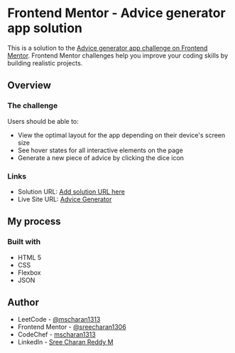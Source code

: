 # Frontend Mentor - Advice generator app solution

This is a solution to the [Advice generator app challenge on Frontend Mentor](https://www.frontendmentor.io/challenges/advice-generator-app-QdUG-13db). Frontend Mentor challenges help you improve your coding skills by building realistic projects.

## Overview

### The challenge

Users should be able to:

- View the optimal layout for the app depending on their device's screen size
- See hover states for all interactive elements on the page
- Generate a new piece of advice by clicking the dice icon

### Links

- Solution URL: [Add solution URL here](https://your-solution-url.com)
- Live Site URL: [Advice Generator](https://sreecharan1306.github.io/advicegenerator/)

## My process

### Built with

- HTML 5
- CSS
- Flexbox
- JSON

## Author

- LeetCode - [@mscharan1313](https://leetcode.com/mscharan1313/)
- Frontend Mentor - [@sreecharan1306](https://www.frontendmentor.io/profile/sreecharan1306)
- CodeChef - [mscharan1313](https://www.codechef.com/users/mscharan1313)
- LinkedIn - [Sree Charan Reddy M](https://www.linkedin.com/in/sree-charan-reddy-m/)
